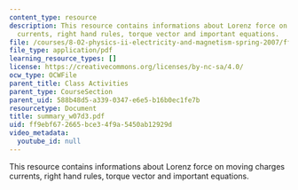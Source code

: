 ```yaml
---
content_type: resource
description: This resource contains informations about Lorenz force on moving charges
  currents, right hand rules, torque vector and important equations.
file: /courses/8-02-physics-ii-electricity-and-magnetism-spring-2007/ff9ebf672665bce34f9a5450ab12929d_summary_w07d3.pdf
file_type: application/pdf
learning_resource_types: []
license: https://creativecommons.org/licenses/by-nc-sa/4.0/
ocw_type: OCWFile
parent_title: Class Activities
parent_type: CourseSection
parent_uid: 588b48d5-a339-0347-e6e5-b16b0ec1fe7b
resourcetype: Document
title: summary_w07d3.pdf
uid: ff9ebf67-2665-bce3-4f9a-5450ab12929d
video_metadata:
  youtube_id: null
---
```

This resource contains informations about Lorenz force on moving charges currents, right hand rules, torque vector and important equations.